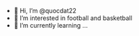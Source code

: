 - 👋 Hi, I’m @quocdat22
- 👀 I’m interested in football and basketball
- 🌱 I’m currently learning ...


<!---
quocdat22/quocdat22 is a ✨ special ✨ repository because its `README.md` (this file) appears on your GitHub profile.
You can click the Preview link to take a look at your changes.
--->
